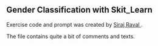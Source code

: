 ## Gender Classification with Skit_Learn

Exercise code and prompt was created by <a href="https://www.youtube.com/watch?v=T5pRlIbr6gg&list=PL2-dafEMk2A6QKz1mrk1uIGfHkC1zZ6UU"> Siraj Raval </a>. 

The file contains quite a bit of comments and texts.
